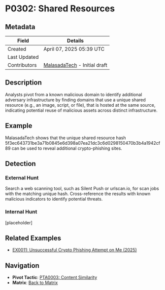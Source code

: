 # P0302: Shared Resources

## Metadata
| Field          | Details                                      |
|----------------|----------------------------------------------|
| Created        | April 07, 2025 05:39 UTC                    |
| Last Updated   |                                              |
| Contributors   | [MalasadaTech](../contributors.md#malasadatech) - Initial draft |

## Description
Analysts pivot from a known malicious domain to identify additional adversary infrastructure by finding domains that use a unique shared resource (e.g., an image, script, or file), that is hosted at the same source, indicating potential reuse of malicious assets across distinct infrastructure.

## Example
MalasadaTech shows that the unique shared resource hash 5f3ec643731be3a71b0845e6d398a07ea21dc3c6d0298150470b3b4a1942cf89 can be used to reveal additional crypto-phishing sites.

## Detection

### External Hunt
Search a web scanning tool, such as Silent Push or urlscan.io, for scan jobs with the matching unique hash. Cross-reference the results with known malicious indicators to identify potential threats.

### Internal Hunt
[placeholder]

## Related Examples
- [EX0011: Unsuccessful Crypto Phishing Attempt on Me (2025)](../examples/EX0011.md)

## Navigation
- **Pivot Tactic**: [PTA0003: Content Similarity](../pivot-tactics/PTA0003/main.md)
- **Matrix**: [Back to Matrix](../matrix.md)
